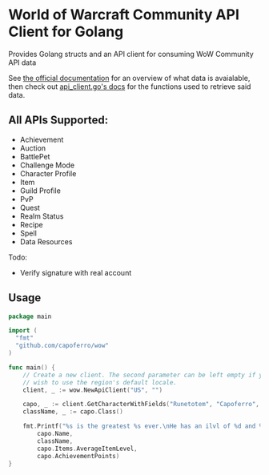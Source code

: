 # World of Warcraft Community API Client for Golang

Provides Golang structs and an API client for consuming WoW Community
API data

See [the official
documentation](http://blizzard.github.io/api-wow-docs/) for an
overview of what data is avaialable, then check out [api_client.go's
docs](http://godoc.org/github.com/capoferro/wow#ApiClient) for the
functions used to retrieve said data.

## All APIs Supported:

* Achievement
* Auction
* BattlePet
* Challenge Mode
* Character Profile
* Item
* Guild Profile
* PvP
* Quest
* Realm Status
* Recipe
* Spell
* Data Resources

Todo:

* Verify signature with real account

## Usage

```go
package main

import (
  "fmt"
  "github.com/capoferro/wow"
)

func main() {
	// Create a new client. The second parameter can be left empty if you
	// wish to use the region's default locale.
	client, _ := wow.NewApiClient("US", "")

	capo, _ := client.GetCharacterWithFields("Runetotem", "Capoferro", []string{"items"})
	className, _ := capo.Class()

	fmt.Printf("%s is the greatest %s ever.\nHe has an ilvl of %d and %d achievement points.\n", 
		capo.Name,
		className,
		capo.Items.AverageItemLevel,
		capo.AchievementPoints)
}
```

